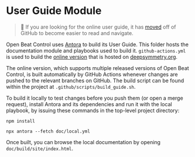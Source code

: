 # User Guide Module

> :mag_right: If you are looking for the online user guide, it has
> [moved](https://obc-guide.deepsymmetry.org/) off of
> GitHub to become easier to read and navigate.

Open Beat Control uses [Antora](https://antora.org) to build its User
Guide. This folder hosts the documentation module and playbooks used to
build it. `github-actions.yml` is used to build the [online
version](https://obc-guide.deepsymmetry.org/) that is hosted on
[deepsymmetry.org](https://deepsymmetry.org).

The online version, which supports multiple released versions of Open
Beat Control, is built automatically by GitHub Actions whenever
changes are pushed to the relevant branches on GitHub. The build
script can be found within the project at
`.github/scripts/build_guide.sh`.

To build it locally to test changes before you push them (or open a
merge request), install Antora and its dependencies and run it with
the local playbook, by issuing these commands in the top-level project
directory:

    npm install

    npx antora --fetch doc/local.yml

Once built, you can browse the
local documentation by opening `doc/build/site/index.html`.
